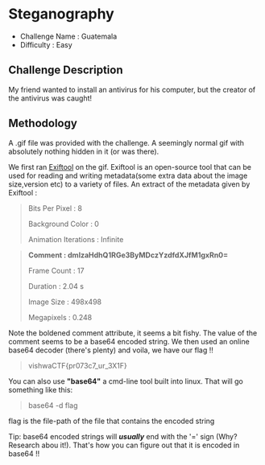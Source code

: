 # Steganography
- Challenge Name : Guatemala
- Difficulty :  Easy

## Challenge Description
My friend wanted to install an antivirus for his computer, but the creator of the antivirus was caught!

## Methodology
A .gif file was provided with the challenge. A seemingly normal gif with absolutely nothing hidden in it (or was there).

We first ran [Exiftool](https://github.com/exiftool/exiftool) on the gif. Exiftool is an open-source tool that can be used for reading and writing metadata(some extra data about the image size,version etc) to a variety of files. An extract of the metadata given by Exiftool :

>Bits Per Pixel                  : 8
>
>Background Color                : 0
>
>Animation Iterations            : Infinite

>**Comment                         : dmlzaHdhQ1RGe3ByMDczYzdfdXJfM1gxRn0=**
>
>Frame Count                     : 17
>
>Duration                        : 2.04 s
>
>Image Size                      : 498x498
>
>Megapixels                      : 0.248

Note the boldened comment attribute, it seems a bit fishy. The value of the comment seems to be a base64 encoded string. We then used an online base64 decoder (there's plenty) and voila, we have our flag !!

> vishwaCTF{pr073c7_ur_3X1F}

You can also use **"base64"** a cmd-line tool built into linux. That will go something like this: 

> base64 -d flag 

flag is the file-path of the file that contains the encoded string

Tip: base64 encoded strings will ***usually*** end with the '=' sign (Why? Research abou it!). That's how you can figure out that it is encoded in base64 !!